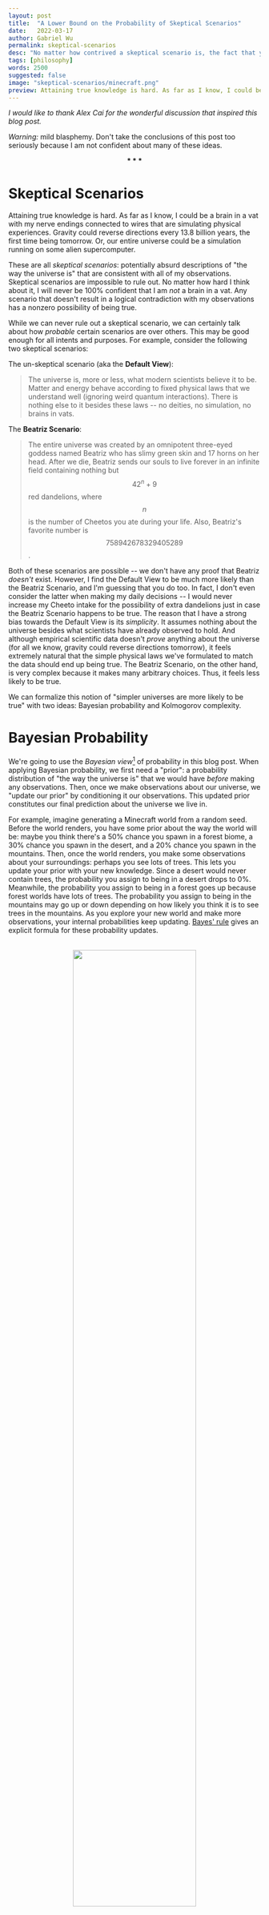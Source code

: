 ```yaml
---
layout: post
title:  "A Lower Bound on the Probability of Skeptical Scenarios"
date:   2022-03-17
author: Gabriel Wu
permalink: skeptical-scenarios
desc: "No matter how contrived a skeptical scenario is, the fact that you were able to think of it gives a constant lower bound on its likelihood."
tags: [philosophy]
words: 2500
suggested: false
image: "skeptical-scenarios/minecraft.png"
preview: Attaining true knowledge is hard. As far as I know, I could be a brain in a vat with my nerve endings connected to wires that are simulating physical experiences. Gravity could reverse directions every 13.8 billion years, the first time being tomorrow. Or, our entire universe could be a simulation
---
```


*I would like to thank Alex Cai for the wonderful discussion that inspired this blog post.*

*Warning:* mild blasphemy. Don't take the conclusions of this post too seriously because I am not confident about many of these ideas.

<center><b>* * *</b></center>

# Skeptical Scenarios

Attaining true knowledge is hard. As far as I know, I could be a brain in a vat with my nerve endings connected to wires that are simulating physical experiences. Gravity could reverse directions every 13.8 billion years, the first time being tomorrow. Or, our entire universe could be a simulation running on some alien supercomputer.

These are all *skeptical scenarios*: potentially absurd descriptions of "the way the universe is" that are consistent with all of my observations. Skeptical scenarios are impossible to rule out. No matter how hard I think about it, I will never be 100% confident that I am *not* a brain in a vat. Any scenario that doesn't result in a logical contradiction with my observations has a nonzero possibility of being true.

While we can never rule out a skeptical scenario, we can certainly talk about how *probable* certain scenarios are over others. This may be good enough for all intents and purposes. For example, consider the following two skeptical scenarios:

The un-skeptical scenario (aka the **Default View**): 

> The universe is, more or less, what modern scientists believe it to be. Matter and energy behave according to fixed physical laws that we understand well (ignoring weird quantum interactions). There is nothing else to it besides these laws -- no deities, no simulation, no brains in vats.

The **Beatriz Scenario**:

> The entire universe was created by an omnipotent three-eyed goddess named Beatriz who has slimy green skin and 17 horns on her head. After we die, Beatriz sends our souls to live forever in an infinite field containing nothing but $$42^n+9$$ red dandelions, where $$n$$ is the number of Cheetos you ate during your life. Also, Beatriz's favorite number is $$758942678329405289$$.

Both of these scenarios are possible -- we don't have any proof that Beatriz *doesn't* exist. However, I find the Default View to be much more likely than the Beatriz Scenario, and I'm guessing that you do too. In fact, I don't even consider the latter when making my daily decisions -- I would never increase my Cheeto intake for the possibility of extra dandelions just in case the Beatriz Scenario happens to be true. The reason that I have a strong bias towards the Default View is its *simplicity*. It assumes nothing about the universe besides what scientists have already observed to hold. And although empirical scientific data doesn't *prove* anything about the universe (for all we know, gravity could reverse directions tomorrow), it feels extremely natural that the simple physical laws we've formulated to match the data should end up being true. The Beatriz Scenario, on the other hand, is very complex because it makes many arbitrary choices. Thus, it feels less likely to be true.

We can formalize this notion of "simpler universes are more likely to be true" with two ideas: Bayesian probability and Kolmogorov complexity.

# Bayesian Probability

We're going to use the *Bayesian view*[^1] of probability in this blog post. When applying Bayesian probability, we first need a "prior": a probability distribution of "the way the universe is" that we would have *before* making any observations. Then, once we make observations about our universe, we "update our prior" by conditioning it our observations. This updated prior constitutes our final prediction about the universe we live in.

[^1]: Note that there is another framework of understanding probability called the *frequentist view*. However, to my understanding, the frequentist view really only makes sense when discussing events that can be repeatedly observed, such as the outcome of a coin flip. When discussing one-off events such as "the way the universe is", the Bayesian view is much better than the frequentist view at capturing the notion of probability.

For example, imagine generating a Minecraft world from a random seed. Before the world renders, you have some prior about the way the world will be: maybe you think there's a 50% chance you spawn in a forest biome, a 30% chance you spawn in the desert, and a 20% chance you spawn in the mountains. Then, once the world renders, you make some observations about your surroundings: perhaps you see lots of trees. This lets you update your prior with your new knowledge. Since a desert would never contain trees, the probability you assign to being in a desert drops to 0%. Meanwhile, the probability you assign to being in a forest goes up because forest worlds have lots of trees. The probability you assign to being in the mountains may go up or down depending on how likely you think it is to see trees in the mountains. As you explore your new world and make more observations, your internal probabilities keep updating. [Bayes' rule](https://en.wikipedia.org/wiki/Bayes%27_theorem) gives an explicit formula for these probability updates.

<br>

<div style="text-align:center;font-size:14px">
<img src="/assets/skeptical-scenarios/minecraft.png" width="70%"> <br> <br>
<em>Feeling a warm pixelated breeze, you slowly open your eyes to a nascent Minecraft world. You see trees. Time to update those priors.</em>
</div>

<br>

We can use the same idea to reason about our own universe. The tricky part is to come up with a good prior. Imagine yourself as an unborn fetus, still floating around in amniotic fluid. Lacking eyes and ears, you have yet to receive any information about the universe you are destined to enter. *A priori*, what would you expect the universe to be like? Would you believe a universe with multiple conscious beings to be more or less likely than a universe with only one? Would the existence of God be surprising or expected? Would the Default View seem more or less likely than the Beatriz Scenario?

The answer to this question, if it exists, is certainly not obvious. As alluded to in the first section, in this post we'll use a prior based on *simplicity*. This stems from Occam's Razor: the simpler the explanation, the more likely it is. We will create a prior probability distribution that assigns more weight to universes that are simpler to describe.

# Kolmogorov Complexity

To formalize this idea of the "simplicity" of a universe, we turn to [Kolmogorov Complexity](https://en.wikipedia.org/wiki/Kolmogorov_complexity). The Kolmogorov Complexity (KC) of an object is *the length of the shortest computer program that produces the object as output.* For example, the KC of the string **afqb5CAfXzh#Nz5rT3S@f$JR59Jxt@** is much higher than the KC of **aaaaaaaaaaaaaaaaaaaaaaaaaaaaab**. Even though the two strings are the same length, the second one is computable by the short program `print("a"*29+"b")` in Python, while you can't do much better than `print("afqb5CAfXzh#Nz5rT3S@f$JR59Jxt@")` for the first one.

The syntax of the programming language we're working in doesn't really matter -- as long as we have a Turing-complete language like Python or C++, the Kolmogorov Complexity of any object will be the same up to a constant. You can think of KC as measuring the total amount of information stored in an object: its inability to be compressed. A string may be extremely long, but if its structure is very predictable, it will have a low KC because it is not very information-dense. There is a strong connection between KC and information-theoretic entropy.

So what is the KC of our universe? Assuming the Default View, we could hard-code the position of every fundamental particle at every point in time into our program. Think of this as taking a high-resolution video of the universe. This would result in an *extremely* long program. On the other hand, we could save a lot of space by specifying the laws of physics, along with certain initial conditions. The state of the universe over time could then be deterministically computed from the initial conditions and physical laws. This would result in a much shorter computer program.[^2]

[^2]: Eliezer Yudkowsky [goes so far as to say](https://www.lesswrong.com/posts/rELc88PvDkhetQzqx/complexity-and-intelligence) the KC of our universe could be less than 1000 bits. But he's talking about the *entire* universe in all of its quantum branches, not our specific quantum branch. This quantum physics stuff is way above my pay grade so I'm not quite sure what to make of it.

Now we can define a prior over universes! We want to have a distribution in which universes of lower KC are more probable. Let's say that **the prior probability that our universe has a KC of $$n$$ bits is $$2^{-n}$$** (this sums to $$1$$ over all $$n$$), and that **all universes of a given KC are equally likely**. Since there are at most $$2^n$$ potential universes with a KC equal to $$n$$ (there are only $$2^{n}$$ total programs of length $$n$$), we get that the prior probability of any given universe of KC $$n$$ is at least $$2^{-2n}$$. Let's assume that this probability is *exactly* $$2^{-2n}$$ for the sake of simplicity.[^3]

[^3]: This overlooks the possibility that *multiple* programs of length $$n$$ output the same universe. But all of the conclusions in this post still hold if we account for this.

Of course, the choice of $$2^{-n}$$ was arbitrary; we could easily have used any other function $$f(n)$$ such that $$\sum_{n=1}^{\infty} f(n) = 1$$. For most reasonable functions $$f$$ the following conclusions will still hold, so I will use $$2^{-n}$$ to keep the calculations easy.

Remember that we still need to update our prior based on our observations. A universe tessellated with nothing but vegan hot dogs has a low KC, but it has $$0$$ probability of being true because it does not match what we observe. However, given two universes that both conform to our observations (such as the Default View and the Beatriz Scenario), we can discuss their *relative* probabilities by comparing their priors. The Beatriz Scenario probably has a higher KC than the Default View -- after all, a program outputting the Beatriz Scenario has to output our physical universe *in addition to* the information about Beatriz -- so it is less probable.

In fact, since our prior ranges over descriptions of *entire universes* (there's no notion of chance), we can say that, given any hypothetical universe, the probability of making the observations that we did is discrete: either $$0$$ or $$1$$. This simplifies things under Bayes' Rule[^4] by letting us say that the relative probabilities of two skeptical scenarios given our observations are the same as they were in the prior distribution.

<br>

<div style="text-align:center;font-size:14px">
<img src="/assets/skeptical-scenarios/hotdogs.png" width="70%"> <br> <br>
<em>A universe tessellated with nothing but vegan hot dogs.</em>
</div>

<br>

[^4]: In the formula <span>$$P(S \,|\, obs) = \frac{P(obs \,|\, S)P(S)}{P(obs)}$$</span>, this means that <span>$$P(obs \,|\, S)$$</span> is either $$0$$ or $$1$$. So among all $$S$$ that satisfy $$obs$$, their probabilities are multiplied by the constant factor $$\frac{1}{P(obs)}$$, leaving their relative probabilities unchanged.

# A Lower Bound

We can finally state the main conclusion of this blog post. 

> Assuming such a prior, *any* skeptical scenario you can think of, no matter how contrived or absurd, must be *at least* $$2^{-400}$$ as likely as the Default View.

How can this be possible? After all, can't there be skeptical scenarios of arbitrarily large KC, which gives them arbitrarily low probabilities relative to the Default View?

The answer is the presence of the phrase *"you can think of"*. The fact that you thought of a skeptical scenario gives an *upper bound* on its Kolmogorov Complexity.

*Lemma:* The KC of any skeptical scenario you can think of is at most the KC of the Default View, plus 200 bits.

*Proof of Lemma:* Consider any skeptical scenario $$S$$ that you think of, for example the Beatriz Scenario. There exists the following program that outputs $$S$$. First, start with the code of the shortest program that outputs the Default View (say this requires $$n$$ bits). Modify the code so that, instead of outputting the Default View, it computes and stores the entire history of the Default-View-universe in an intermediate variable. Then, hard-code in a new variable that "points" to yourself at a time in which you are thinking of $$S$$. This variable must specify the exact second in which you were thinking about $$S$$, along with some information that distinguishes you apart from all other thinking beings in the universe at that time. 

How many bits of information does this require? Well, the time stamp can be encoded in a number approximately equal to the number of seconds that have passed since the start of the universe, which is around $$13 \times 10^9 \cdot 365 \cdot 24 \cdot 3600 \approx 4 \times 10^{17}$$. This requires $$60$$ bits of information. Given this point in time, to point to *you, the human being* specifically, we can first point to our Sun, then point to you as a thinking creature in the Sun's planetary system. Scientists believe there could be around [$$10^{24}$$ stars in the universe](https://theconversation.com/how-many-stars-are-there-in-space-165370), so we would need $$80$$ bits of information to single out the Sun. There are only $$\approx 10^{10}$$ humans in our solar system, so we would require another $$35$$ bits of information to point to you. Altogether, this pointer would require $$60 + 80 + 35 = 175$$ bits of information. We can round up to $$200$$ to account for having very sloppy estimates.

Now that we have a pointer consisting of $$200$$ bits, we can simply point to $$S$$ in your brain at the given time and have the program output whatever skeptical scenario you're thinking of, whether it be the Beatriz Scenario or something much more contrived. This program has a length no more than $$n + 200$$. Thus, $$KC(S) \leq KC(\text{Default-View}) + 200$$. $$\blacksquare$$

The final result follows easily from the Lemma. Since both the Default View and $$S$$ conform with our observations, their relative probabilities are the same as their relative probabilities in the prior probability distribution, which must be at most $$2^{-2 \cdot 200} = 2^{-400}$$.

# The Consequences

I'll be the first to admit that $$2^{-400}$$ is an *extremely* tiny number. This means that at a first glance, our lower bound is extremely weak. But when you think about it, $$2^{-400}$$ is quite large compared to how absurdly contrived I *could* make a skeptical scenario. For example, I could modify Beatriz's favorite number to be the gargantuan integer that I get by mashing my fingers over my number pad for an entire hour -- our lower bound shows us that its KC is still at most $$200$$ bits more than the complexity of the default view.

But still, $$2^{-400}$$ is tiny. So at the end of the day, I doubt that this result should affect our everyday actions in any meaningful way. However, I believe that the underlying ideas in this post -- Bayesian priors, Kolmogorov complexity -- are compelling and fundamentally important to epistemics, offering a powerful framework from which we can talk about *the way the universe is*.

¡Gracias por leer!

<br>

***

<br>